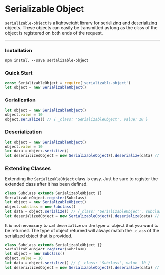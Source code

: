 # Serializable Object
`serializable-object` is a lightweight library for serializing and deserializing objects. These objects can easily be transmitted as long as the class of the object is registered on both ends of the request.

---

### Installation
`npm install --save serializable-object`

### Quick Start
```javascript
const SerializableObject = require('serializable-object')
let object = new SerializableObject()
```

### Serialization
```javascript
let object = new SerializableObject()
object.value = 10
object.serialize() // { _class: 'SerializableObject', value: 10 }
```

### Deserialization
```javascript
let object = new SerializableObject()
object.value = 10
let data = object.serialize()
let deserializedObject = new SerializableObject().deserialize(data) // SerializableObject { value: 10 }
```

### Extending Classes
Extending the `SerializableObject` class is easy. Just be sure to register the extended class after it has been defined.
```javascript
class Subclass extends SerializableObject {}
SerializableObject.register(Subclass)
let object = new SerializableObject()
object.subclass = new Subclass()
let data = object.serialize() // {_class: 'SerializableObject', subclass: { _class: 'Subclass' } }
let deserializedObject = new SerializableObject().deserialize(data) // SerializableObject { subclass: Subclass {} }
```
It is not necessary to call `deserialize` on the type of object that you want to be returned. The type of object returned will always match the `_class` of the serialized object that is provided.
```javascript
class Subclass extends SerializableObject {}
SerializableObject.register(Subclass)
let object = new Subclass()
object.value = 10
let data = object.serialize() // { _class: 'Subclass', value: 10 }
let deserializedObject = new SerializableObject().deserialize(data) // Subclass { value: 10}
```
